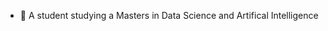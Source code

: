 
- 🌱 A student studying a Masters in Data Science and Artifical Intelligence


<!---
Sobiii/Sobiii is a ✨ special ✨ repository because its `README.md` (this file) appears on your GitHub profile.
You can click the Preview link to take a look at your changes.
--->
